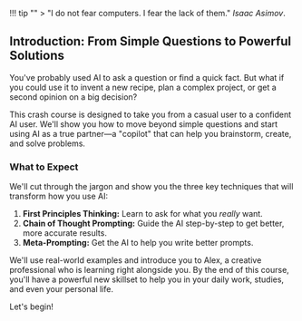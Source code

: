 !!! tip ""
    > "I do not fear computers. I fear the lack of them." _Isaac Asimov_.

## Introduction: From Simple Questions to Powerful Solutions

You've probably used AI to ask a question or find a quick fact. But what if you could use it to invent a new recipe, plan a complex project, or get a second opinion on a big decision?

This crash course is designed to take you from a casual user to a confident AI user. We'll show you how to move beyond simple questions and start using AI as a true partner—a "copilot" that can help you brainstorm, create, and solve problems.

### What to Expect

We'll cut through the jargon and show you the three key techniques that will transform how you use AI:

1. __First Principles Thinking:__ Learn to ask for what you _really_ want.
2. __Chain of Thought Prompting:__ Guide the AI step-by-step to get better, more accurate results.
3. __Meta-Prompting:__ Get the AI to help you write better prompts.

We'll use real-world examples and introduce you to Alex, a creative professional who is learning right alongside you. By the end of this course, you'll have a powerful new skillset to help you in your daily work, studies, and even your personal life.

Let's begin!
